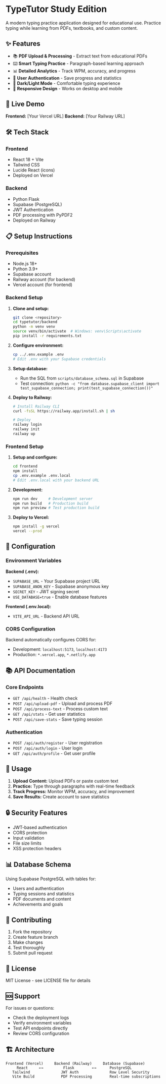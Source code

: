 # TypeTutor Study Edition

A modern typing practice application designed for educational use. Practice typing while learning from PDFs, textbooks, and custom content.

## ✨ Features

- 📚 **PDF Upload & Processing** - Extract text from educational PDFs
- ⌨️ **Smart Typing Practice** - Paragraph-based learning approach  
- 📊 **Detailed Analytics** - Track WPM, accuracy, and progress
- 👤 **User Authentication** - Save progress and statistics
- 🌙 **Dark/Light Mode** - Comfortable typing experience
- 📱 **Responsive Design** - Works on desktop and mobile

## 🚀 Live Demo

**Frontend:** [Your Vercel URL]
**Backend:** [Your Railway URL]

## 🛠️ Tech Stack

### Frontend
- React 18 + Vite
- Tailwind CSS
- Lucide React (icons)
- Deployed on Vercel

### Backend  
- Python Flask
- Supabase (PostgreSQL)
- JWT Authentication
- PDF processing with PyPDF2
- Deployed on Railway

## 📋 Setup Instructions

### Prerequisites
- Node.js 18+
- Python 3.9+
- Supabase account
- Railway account (for backend)
- Vercel account (for frontend)

### Backend Setup

1. **Clone and setup:**
   ```bash
   git clone <repository>
   cd typetutor/backend
   python -m venv venv
   source venv/bin/activate  # Windows: venv\Scripts\activate
   pip install -r requirements.txt
   ```

2. **Configure environment:**
   ```bash
   cp ../.env.example .env
   # Edit .env with your Supabase credentials
   ```

3. **Setup database:**
   - Run the SQL from `scripts/database_schema.sql` in Supabase
   - Test connection: `python -c "from database.supabase_client import test_supabase_connection; print(test_supabase_connection())"`

4. **Deploy to Railway:**
   ```bash
   # Install Railway CLI
   curl -fsSL https://railway.app/install.sh | sh
   
   # Deploy
   railway login
   railway init
   railway up
   ```

### Frontend Setup

1. **Setup and configure:**
   ```bash
   cd frontend
   npm install
   cp .env.example .env.local
   # Edit .env.local with your backend URL
   ```

2. **Development:**
   ```bash
   npm run dev     # Development server
   npm run build   # Production build
   npm run preview # Test production build
   ```

3. **Deploy to Vercel:**
   ```bash
   npm install -g vercel
   vercel --prod
   ```

## 🔧 Configuration

### Environment Variables

**Backend (.env):**
- `SUPABASE_URL` - Your Supabase project URL
- `SUPABASE_ANON_KEY` - Supabase anonymous key  
- `SECRET_KEY` - JWT signing secret
- `USE_DATABASE=true` - Enable database features

**Frontend (.env.local):**
- `VITE_API_URL` - Backend API URL

### CORS Configuration

Backend automatically configures CORS for:
- Development: `localhost:5173`, `localhost:4173`
- Production: `*.vercel.app`, `*.netlify.app`

## 📚 API Documentation

### Core Endpoints
- `GET /api/health` - Health check
- `POST /api/upload-pdf` - Upload and process PDF
- `POST /api/process-text` - Process custom text
- `GET /api/stats` - Get user statistics
- `POST /api/save-stats` - Save typing session

### Authentication
- `POST /api/auth/register` - User registration
- `POST /api/auth/login` - User login
- `GET /api/auth/profile` - Get user profile

## 🎯 Usage

1. **Upload Content:** Upload PDFs or paste custom text
2. **Practice:** Type through paragraphs with real-time feedback
3. **Track Progress:** Monitor WPM, accuracy, and improvement
4. **Save Results:** Create account to save statistics

## 🔒 Security Features

- JWT-based authentication
- CORS protection
- Input validation
- File size limits
- XSS protection headers

## 📊 Database Schema

Using Supabase PostgreSQL with tables for:
- Users and authentication
- Typing sessions and statistics  
- PDF documents and content
- Achievements and goals

## 🤝 Contributing

1. Fork the repository
2. Create feature branch
3. Make changes
4. Test thoroughly
5. Submit pull request

## 📄 License

MIT License - see LICENSE file for details

## 🆘 Support

For issues or questions:
- Check the deployment logs
- Verify environment variables
- Test API endpoints directly
- Review CORS configuration

## 🏗️ Architecture

```
Frontend (Vercel)     Backend (Railway)     Database (Supabase)
     React     ←→         Flask        ←→      PostgreSQL
   Tailwind              JWT Auth              Row Level Security
   Vite Build            PDF Processing        Real-time subscriptions
```
